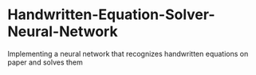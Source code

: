 # Handwritten-Equation-Solver-Neural-Network
Implementing a neural network that recognizes handwritten equations on paper and solves them
